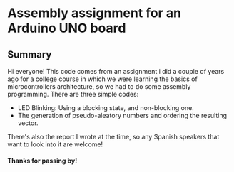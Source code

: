 # Assembly assignment for an Arduino UNO board
## Summary
Hi everyone! This code comes from an assignment i did a couple of years ago for a college course in which we were learning the basics of microcontrollers architecture, so we had to do some assembly programming. There are three simple codes:
- LED Blinking: Using a blocking state, and non-blocking one.
- The generation of pseudo-aleatory numbers and ordering the resulting vector.

There's also the report I wrote at the time, so any Spanish speakers that want to look into it are welcome!

#### Thanks for passing by!

